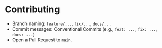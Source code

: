 ﻿# Contributing

- Branch naming: `feature/...`, `fix/...`, `docs/...`
- Commit messages: Conventional Commits (e.g., `feat: ...`, `fix: ...`, `docs: ...`)
- Open a Pull Request to `main`.
